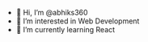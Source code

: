 - 👋 Hi, I’m @abhiks360
- 👀 I’m interested in Web Development
- 🌱 I’m currently learning React


<!---
abhiks360/abhiks360 is a ✨ special ✨ repository because its `README.md` (this file) appears on your GitHub profile.
You can click the Preview link to take a look at your changes.
--->
